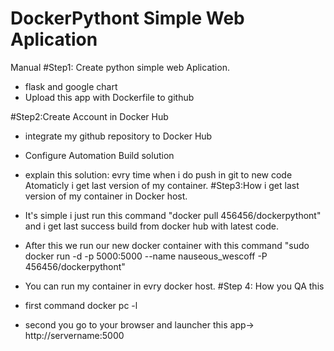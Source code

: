 # DockerPythont Simple Web Aplication
Manual
#Step1: Create python simple web Aplication.
* flask and google chart 
* Upload this app with Dockerfile to github 

#Step2:Create Account in Docker Hub 

* integrate my github repository to Docker Hub  
* Configure Automation Build solution 
* explain this solution: evry time when i do push in git to new code  Atomaticly i get last version of my container.
#Step3:How i get last version of my container in Docker host.

* It's simple i just run this command "docker pull 456456/dockerpythont" and i get last success build from docker hub with latest code.
* After this we run our new docker container with this command "sudo docker run -d -p 5000:5000 --name nauseous_wescoff -P 456456/dockerpythont"
* You can run my container in evry docker host.
#Step 4: How you QA this
* first command docker pc -l
* second you go to your browser and launcher this app-> http://servername:5000
